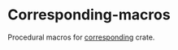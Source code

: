 # Corresponding-macros

Procedural macros for [corresponding](https://crates.io/crates/corresponding) crate.
